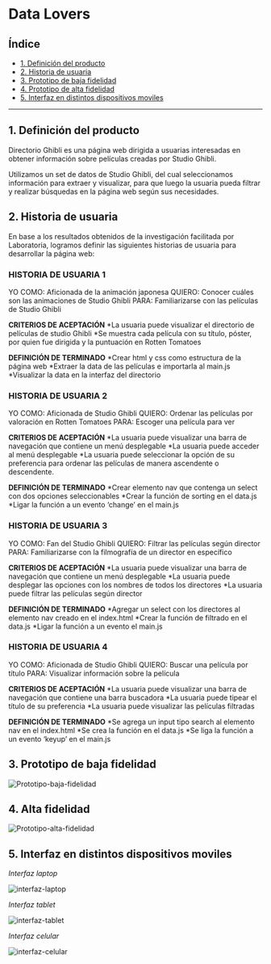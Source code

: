 # Data Lovers

## Índice

* [1. Definición del producto](#1-Definición-del-producto)
* [2. Historia de usuaria](#2-Historia-de-usuaria)
* [3. Prototipo de baja fidelidad](#3-Prototipo-de-baja-fidelidad)
* [4. Prototipo de alta fidelidad](#4-Prototipo-de-alta-fidelidad)
* [5. Interfaz en distintos dispositivos moviles](#5-Interfaz-en-distintos-dispositivos-moviles)


***

## 1. Definición del producto

Directorio Ghibli es una página web dirigida a usuarias interesadas en obtener información sobre películas creadas por Studio Ghibli.

Utilizamos un set de datos de Studio Ghibli, del cual seleccionamos información para extraer y visualizar, para que luego la usuaria pueda filtrar y realizar búsquedas en la página web según sus necesidades.

## 2. Historia de usuaria

En base a los resultados obtenidos de la investigación facilitada por Laboratoria, logramos definir las siguientes historias de usuaria para desarrollar la página web:

### HISTORIA DE USUARIA 1
YO COMO: Aficionada de la animación japonesa
QUIERO: Conocer cuáles son las animaciones de Studio Ghibli
PARA: Familiarizarse con las películas de Studio Ghibli


**CRITERIOS DE ACEPTACIÓN**
*La usuaria puede visualizar el directorio de películas de studio Ghibli
*Se muestra cada película con su título, póster, por quien fue dirigida y la puntuación en Rotten Tomatoes

**DEFINICIÓN DE TERMINADO**
*Crear html y css como estructura de la página web
*Extraer la data de las películas e importarla al main.js
*Visualizar la data en la interfaz del directorio

### HISTORIA DE USUARIA 2

YO COMO: Aficionada de Studio Ghibli
QUIERO: Ordenar las películas por valoración en Rotten Tomatoes
PARA: Escoger una película para ver


**CRITERIOS DE ACEPTACIÓN**
*La usuaria puede visualizar una barra de navegación que contiene un menú desplegable 
*La usuaria puede acceder al menú desplegable
*La usuaria puede seleccionar la opción de su preferencia para ordenar las películas de manera ascendente o descendente.

**DEFINICIÓN DE TERMINADO**
*Crear elemento nav que contenga un select con dos opciones seleccionables
*Crear la función de sorting en el data.js
*Ligar la función a un evento ‘change’ en el main.js


### HISTORIA DE USUARIA 3

YO COMO: Fan del Studio Ghibli
QUIERO: Filtrar las películas según director
PARA: Familiarizarse con la filmografía de un director en específico


**CRITERIOS DE ACEPTACIÓN**
*La usuaria puede visualizar una barra de navegación que contiene un menú desplegable
*La usuaria puede desplegar las opciones con los nombres de todos los directores
*La usuaria puede filtrar las películas según director


**DEFINICIÓN DE TERMINADO**
*Agregar un select con los directores al elemento nav creado en el index.html
*Crear la función de filtrado en el data.js
*Ligar la función a un evento el main.js

### HISTORIA DE USUARIA 4

YO COMO: Aficionada de Studio Ghibli
QUIERO: Buscar una película por título
PARA: Visualizar información sobre la película


**CRITERIOS DE ACEPTACIÓN**
*La usuaria puede visualizar una barra de navegación que contiene una barra buscadora
*La usuaria puede tipear el título de su preferencia
*La usuaria puede visualizar las películas filtradas

**DEFINICIÓN DE TERMINADO**
*Se agrega un input tipo search al elemento nav en el index.html
*Se crea la función en el data.js
*Se liga la función a un evento ‘keyup’ en el main.js



## 3. Prototipo de baja fidelidad
![Prototipo-baja-fidelidad](src/img/prototipobajafidelidad.jpeg)

## 4. Alta fidelidad
![Prototipo-alta-fidelidad](src/img/prototipodealtafidelidad.jpeg)

## 5. Interfaz en distintos dispositivos moviles

_Interfaz laptop_

![interfaz-laptop](src/img/computador.jpeg)

_Interfaz tablet_

![interfaz-tablet](src/img/tablet.jpeg)

_Interfaz celular_

![interfaz-celular](src/img/celular.jpeg)
